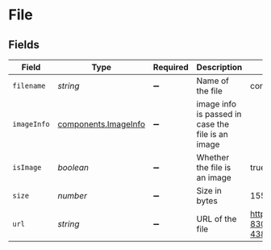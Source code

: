 # File


## Fields

| Field                                                        | Type                                                         | Required                                                     | Description                                                  | Example                                                      |
| ------------------------------------------------------------ | ------------------------------------------------------------ | ------------------------------------------------------------ | ------------------------------------------------------------ | ------------------------------------------------------------ |
| `filename`                                                   | *string*                                                     | :heavy_minus_sign:                                           | Name of the file                                             | conversations.png                                            |
| `imageInfo`                                                  | [components.ImageInfo](../../models/components/imageinfo.md) | :heavy_minus_sign:                                           | image info is passed in case the file is an image            |                                                              |
| `isImage`                                                    | *boolean*                                                    | :heavy_minus_sign:                                           | Whether the file is an image                                 | true                                                         |
| `size`                                                       | *number*                                                     | :heavy_minus_sign:                                           | Size in bytes                                                | 15538                                                        |
| `url`                                                        | *string*                                                     | :heavy_minus_sign:                                           | URL of the file                                              | https://ucarecdn.com/cee5c10c-8302-45c1-b1fb-43860ca941a9/   |